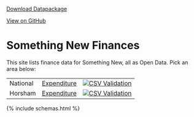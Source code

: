 ---
---

<div class='well pull-right'>
  <p>
    <a class='btn btn-primary btn-block' href='datapackage.json'><i class='fa fa-cloud-download'></i> Download Datapackage</a>
  </p><p>
    <a class='btn btn-default btn-block' href='https://github.com/SomethingNewUK/finances'><i class='fa fa-github'></i> View on GitHub</a>
  </p>
</div>

# Something New Finances

This site lists finance data for Something New, all as Open Data. Pick an area below:


<table class='table table-striped'>
  <tr>
    <td>National</td>
    <td><a href='national/expenditure.html'>Expenditure</a></td>
    <td><a href='http://csvlint.io/validation/5460195963737674e3010000'><img src="http://csvlint.io/validation/5460195963737674e3010000.svg" alt="CSV Validation" /></a></td>
  </tr>
  <tr>
    <td>Horsham</td>
    <td><a href='horsham/expenditure.html'>Expenditure</a></td>
    <td><a href='http://csvlint.io/validation/545c0a1363737645490a0000'><img src="http://csvlint.io/validation/545c0a1363737645490a0000.svg" alt="CSV Validation" /></a></td>
  </tr>
</table>

{% include schemas.html %}